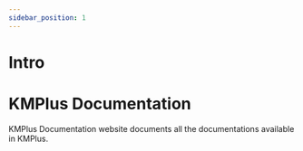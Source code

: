```yaml
---
sidebar_position: 1
---
```


# Intro
# KMPlus Documentation

KMPlus Documentation website documents all the documentations available in KMPlus.